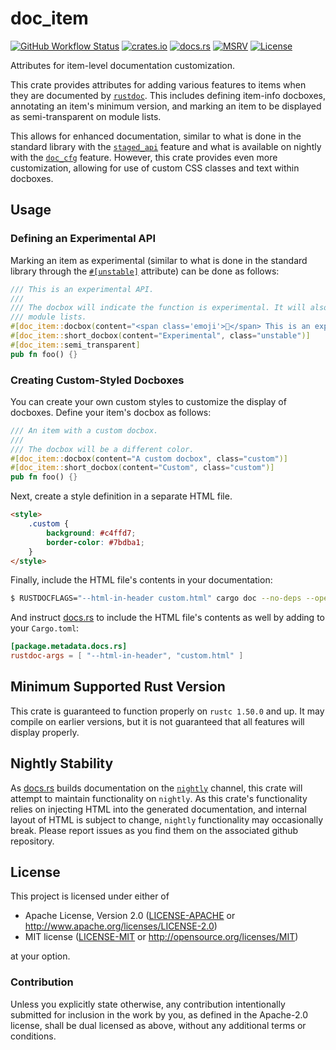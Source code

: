 # doc_item

[![GitHub Workflow Status](https://img.shields.io/github/workflow/status/Anders429/doc_item/Tests/master)](https://github.com/Anders429/doc_item/actions)
[![crates.io](https://img.shields.io/crates/v/doc_item)](https://crates.io/crates/doc_item)
[![docs.rs](https://docs.rs/doc_item/badge.svg)](https://docs.rs/doc_item)
[![MSRV](https://img.shields.io/badge/rustc-1.50.0+-yellow.svg)](#minimum-supported-rust-version)
[![License](https://img.shields.io/crates/l/doc_item)](#license)

Attributes for item-level documentation customization.

This crate provides attributes for adding various features to items when they are documented by
[`rustdoc`](https://doc.rust-lang.org/rustdoc/what-is-rustdoc.html). This includes defining
item-info docboxes, annotating an item's minimum version, and marking an item to be displayed as
semi-transparent on module lists.

This allows for enhanced documentation, similar to what is done in the standard library with the
[`staged_api`](https://doc.rust-lang.org/beta/unstable-book/language-features/staged-api.html)
feature and what is available on nightly with the
[`doc_cfg`](https://doc.rust-lang.org/beta/unstable-book/language-features/doc-cfg.html) feature.
However, this crate provides even more customization, allowing for use of custom CSS classes and
text within docboxes.

## Usage

### Defining an Experimental API
Marking an item as experimental (similar to what is done in the standard library through the
[`#[unstable]`](https://rustc-dev-guide.rust-lang.org/stability.html#unstable) attribute) can be
done as follows:

```rust
/// This is an experimental API.
///
/// The docbox will indicate the function is experimental. It will also appear semi-transparent on
/// module lists.
#[doc_item::docbox(content="<span class='emoji'>🔬</span> This is an experimental API.", class="unstable")]
#[doc_item::short_docbox(content="Experimental", class="unstable")]
#[doc_item::semi_transparent]
pub fn foo() {}
```

### Creating Custom-Styled Docboxes
You can create your own custom styles to customize the display of docboxes. Define your item's
docbox as follows:

```rust
/// An item with a custom docbox.
///
/// The docbox will be a different color.
#[doc_item::docbox(content="A custom docbox", class="custom")]
#[doc_item::short_docbox(content="Custom", class="custom")]
pub fn foo() {}
```

Next, create a style definition in a separate HTML file.
```html
<style>
    .custom {
        background: #c4ffd7;
        border-color: #7bdba1;
    }
</style>
```

Finally, include the HTML file's contents in your documentation:

```bash
$ RUSTDOCFLAGS="--html-in-header custom.html" cargo doc --no-deps --open
```

And instruct [docs.rs](https://docs.rs/) to include the HTML file's contents as well by adding to your `Cargo.toml`:

```toml
[package.metadata.docs.rs]
rustdoc-args = [ "--html-in-header", "custom.html" ]
```

## Minimum Supported Rust Version
This crate is guaranteed to function properly on `rustc 1.50.0` and up. It may compile on earlier
versions, but it is not guaranteed that all features will display properly.

## Nightly Stability
As [docs.rs](https://docs.rs/) builds documentation on the
[`nightly`](https://rust-lang.github.io/rustup/concepts/channels.html) channel, this crate will
attempt to maintain functionality on `nightly`. As this crate's functionality relies on injecting
HTML into the generated documentation, and internal layout of HTML is subject to change, `nightly`
functionality may occasionally break. Please report issues as you find them on the associated github
repository.

## License
This project is licensed under either of

* Apache License, Version 2.0
([LICENSE-APACHE](https://github.com/Anders429/more_ranges/blob/HEAD/LICENSE-APACHE) or
http://www.apache.org/licenses/LICENSE-2.0)
* MIT license
([LICENSE-MIT](https://github.com/Anders429/more_ranges/blob/HEAD/LICENSE-MIT) or
http://opensource.org/licenses/MIT)

at your option.

### Contribution
Unless you explicitly state otherwise, any contribution intentionally submitted for inclusion in the work by you, as defined in the Apache-2.0 license, shall be dual licensed as above, without any additional terms or conditions.
